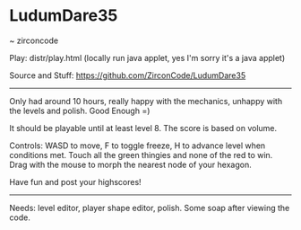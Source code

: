 # LudumDare35
~ zirconcode

Play:
distr/play.html 
(locally run java applet, yes I'm sorry it's a java applet)

Source and Stuff:
https://github.com/ZirconCode/LudumDare35

---

Only had around 10 hours, really happy with the mechanics, unhappy with the levels and polish. Good Enough =)


It should be playable until at least level 8. The score is based on volume.


Controls: WASD to move, F to toggle freeze, H to advance level when conditions met. Touch all the green thingies and none of the red to win. Drag with the mouse to morph the nearest node of your hexagon. 


Have fun and post your highscores!

----

Needs: level editor, player shape editor, polish. Some soap after viewing the code.

